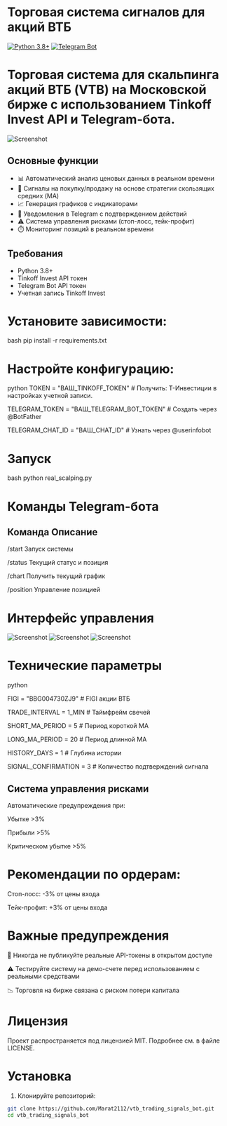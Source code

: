# Торговая система сигналов для акций ВТБ

[![Python 3.8+](https://img.shields.io/badge/python-3.8%2B-blue)](https://www.python.org/)
[![Telegram Bot](https://img.shields.io/badge/Telegram-Bot-blue)](https://core.telegram.org/bots)

# Торговая система для скальпинга акций ВТБ (VTB) на Московской бирже с использованием Tinkoff Invest API и Telegram-бота.

![Screenshot](screenshoots/4.jpg)
## Основные функции
- 📊 Автоматический анализ ценовых данных в реальном времени
- 🚀 Сигналы на покупку/продажу на основе стратегии скользящих средних (MA)
- 📈 Генерация графиков с индикаторами
- 🔔 Уведомления в Telegram с подтверждением действий
- ⚠️ Система управления рисками (стоп-лосс, тейк-профит)
- ⏱️ Мониторинг позиций в реальном времени

## Требования
- Python 3.8+
- Tinkoff Invest API токен
- Telegram Bot API токен
- Учетная запись Tinkoff Invest

# Установите зависимости:

bash
pip install -r requirements.txt

# Настройте конфигурацию:

python
TOKEN = "ВАШ_TINKOFF_TOKEN"  # Получить: Т-Инвестиции в настройках учетной записи.

TELEGRAM_TOKEN = "ВАШ_TELEGRAM_BOT_TOKEN"  # Создать через @BotFather

TELEGRAM_CHAT_ID = "ВАШ_CHAT_ID"  # Узнать через @userinfobot


# Запуск
bash
python real_scalping.py

# Команды Telegram-бота

## Команда	Описание

/start	Запуск системы

/status	Текущий статус и позиция

/chart	Получить текущий график

/position	Управление позицией


# Интерфейс управления

![Screenshot](screenshoots/1.jpg) 
![Screenshot](screenshoots/2.jpg) 
![Screenshot](screenshoots/3.jpg) 

# Технические параметры

python

FIGI = "BBG004730ZJ9"          # FIGI акции ВТБ

TRADE_INTERVAL = 1_MIN         # Таймфрейм свечей

SHORT_MA_PERIOD = 5            # Период короткой MA

LONG_MA_PERIOD = 20            # Период длинной MA

HISTORY_DAYS = 1               # Глубина истории

SIGNAL_CONFIRMATION = 3        # Количество подтверждений сигнала


## Система управления рисками

Автоматические предупреждения при:

Убытке >3%

Прибыли >5%

Критическом убытке >5%

# Рекомендации по ордерам:

Стоп-лосс: -3% от цены входа

Тейк-профит: +3% от цены входа

# Важные предупреждения

🚨 Никогда не публикуйте реальные API-токены в открытом доступе

⚠️ Тестируйте систему на демо-счете перед использованием с реальными средствами

📉 Торговля на бирже связана с риском потери капитала

# Лицензия

Проект распространяется под лицензией MIT. Подробнее см. в файле LICENSE.

# Установка
1. Клонируйте репозиторий:
```bash
git clone https://github.com/Marat2112/vtb_trading_signals_bot.git
cd vtb_trading_signals_bot
